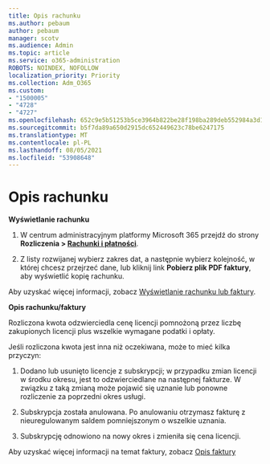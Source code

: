 ```yaml
---
title: Opis rachunku
ms.author: pebaum
author: pebaum
manager: scotv
ms.audience: Admin
ms.topic: article
ms.service: o365-administration
ROBOTS: NOINDEX, NOFOLLOW
localization_priority: Priority
ms.collection: Adm_O365
ms.custom:
- "1500005"
- "4728"
- "4727"
ms.openlocfilehash: 652c9e5b51253b5ce3964b822be28f198ba289deb552984a3d124166484fa84d
ms.sourcegitcommit: b5f7da89a650d2915dc652449623c78be6247175
ms.translationtype: MT
ms.contentlocale: pl-PL
ms.lasthandoff: 08/05/2021
ms.locfileid: "53908648"
---
```

# <a name="understand-your-bill"></a>Opis rachunku

**Wyświetlanie rachunku**

1. W centrum administracyjnym platformy Microsoft 365 przejdź do strony **Rozliczenia > [Rachunki i płatności](https://go.microsoft.com/fwlink/p/?linkid=848039)**.

2. Z listy rozwijanej wybierz zakres dat, a następnie wybierz kolejność, w której chcesz przejrzeć dane, lub kliknij link **Pobierz plik PDF faktury**, aby wyświetlić kopię rachunku.

Aby uzyskać więcej informacji, zobacz [Wyświetlanie rachunku lub faktury](https://docs.microsoft.com/microsoft-365/commerce/billing-and-payments/view-your-bill-or-invoice).

**Opis rachunku/faktury**

Rozliczona kwota odzwierciedla cenę licencji pomnożoną przez liczbę zakupionych licencji plus wszelkie wymagane podatki i opłaty.

Jeśli rozliczona kwota jest inna niż oczekiwana, może to mieć kilka przyczyn:

1. Dodano lub usunięto licencje z subskrypcji; w przypadku zmian licencji w środku okresu, jest to odzwierciedlane na następnej fakturze.  W związku z taką zmianą może pojawić się uznanie lub ponowne rozliczenie za poprzedni okres usługi.

2. Subskrypcja została anulowana.  Po anulowaniu otrzymasz fakturę z nieuregulowanym saldem pomniejszonym o wszelkie uznania.

3. Subskrypcję odnowiono na nowy okres i zmieniła się cena licencji.  

Aby uzyskać więcej informacji na temat faktury, zobacz [Opis faktury](https://support.office.com/article/Understand-your-invoice-for-Office-365-for-business-0724b428-fb59-4962-8c37-6674166d7507)
